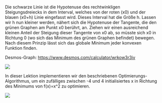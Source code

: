 Die schwarze Linie ist die Hypotenuse des rechtwinkligen Steigungsdreiecks in dem Interval, welches von der roten (x0) und der blauen (x0+h) Linie eingefasst wird. Dieses Interval hat die Größe h. Lassen wir h nun kleiner werden, nähert sich die Hypotenuse der Tangente, die den grünen Graphen am Punkt x0 berührt, an. Ziehen wir einen ausreichend kleinen Anteil der Steigung dieser Tangente von x0 ab, so müsste sich x0 in Richtung 0 (wo sich das Minimum des grünen Graphen befindet) bewegen. Nach diesem Prinzip lässt sich das globale Minimum jeder konvexen Funktion finden.

Desmos-Graph: https://www.desmos.com/calculator/wrkow3r3iv

![](https://github.com/jwb95/HfG-KI-LAB/blob/main/Lektion%202%20-%20Gradientenabstieg/media/steigung.png)

In dieser Lektion implementieren wir den beschriebenen Optimierungs-Algorithmus, um ein zufälliges zwischen -4 und 4 initialisiertes x in Richtung des Minimums von f(x)=x^2 zu optimieren.

![](https://github.com/jwb95/HfG-KI-LAB/blob/main/Lektion%202%20-%20Gradientenabstieg/media/optimierung.png)

